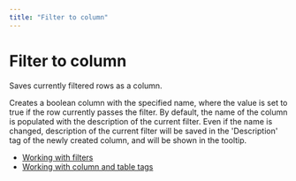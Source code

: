 ```yaml
---
title: "Filter to column"
---
```

<!-- SUBTITLE: -->

# Filter to column

Saves currently filtered rows as a column.

Creates a boolean column with the specified name, where the value is set to true if the row currently passes the filter.
By default, the name of the column is populated with the description of the current filter. Even if the name is changed,
description of the current filter will be saved in the 'Description' tag of the newly created column, and will be shown
in the tooltip.

* [Working with filters](../visualize/viewers/filters.md)
* [Working with column and table tags](../visualize/viewers/column-selectors.md)
